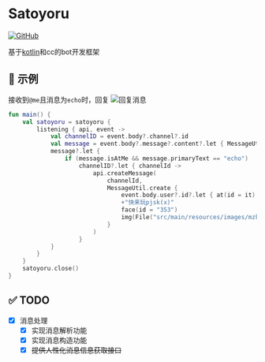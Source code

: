 # Satoyoru

[![GitHub](https://img.shields.io/github/license/hanasa2023/satoyoru.svg?logo=github)](https://github.com/hanasa2023/satoyoru?tab=MIT-1-ov-file)

基于[kotlin](https://kotlinlang.org)和cc的bot开发框架

## 📝 示例

接收到```@me```且消息为```echo```时，回复
![回复消息]()

```kotlin
fun main() {
    val satoyoru = satoyoru {
        listening { api, event ->
            val channelID = event.body?.channel?.id
            val message = event.body?.message?.content?.let { MessageUtil.parse(it) }
            message?.let {
                if (message.isAtMe && message.primaryText == "echo")
                    channelID?.let { channelId ->
                        api.createMessage(
                            channelId,
                            MessageUtil.create {
                                event.body.user?.id?.let { at(id = it) }
                                +"快来玩pjsk(x)"
                                face(id = "353")
                                img(File("src/main/resources/images/mzk.png").toURI().toURL().toString())
                            }
                        )
                    }
            }
        }
    }
    satoyoru.close()
}
```

## ✅ TODO

- [x] 消息处理
    - [x] 实现消息解析功能
    - [x] 实现消息构造功能
    - [x] ~~提供人性化消息信息获取接口~~
